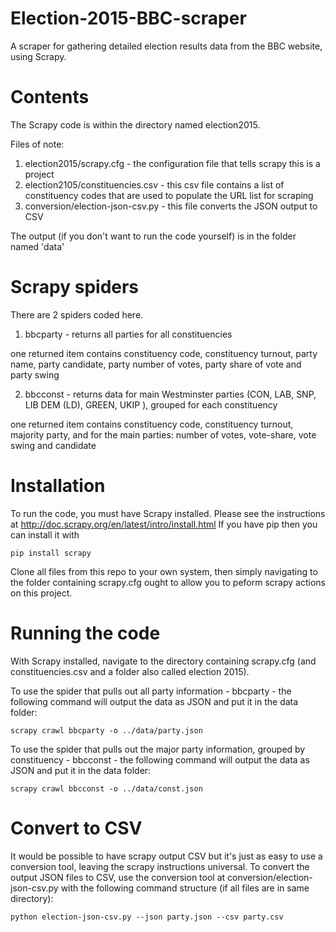 # Election-2015-BBC-scraper
A scraper for gathering detailed election results data from the BBC website, using Scrapy.

Contents
========

The Scrapy code is within the directory named election2015. 

Files of note:

1. election2015/scrapy.cfg - the configuration file that tells scrapy this is a project
2. election2105/constituencies.csv - this csv file contains a list of constituency codes that are used to populate the URL list for scraping
3. conversion/election-json-csv.py - this file converts the JSON output to CSV


The output (if you don't want to run the code yourself) is in the folder named 'data'


Scrapy spiders
==============
There are 2 spiders coded here. 

1. bbcparty - returns all parties for all constituencies

one returned item contains constituency code, constituency turnout, party name, party candidate, party number of votes,  party share of vote and party swing

2. bbcconst - returns data for main Westminster parties (CON, LAB, SNP, LIB DEM (LD), GREEN, UKIP ), grouped for each constituency

one returned item contains constituency code, constituency turnout, majority party, and for the main parties: number of votes, vote-share, vote swing and candidate 

Installation
============

To run the code, you must have Scrapy installed. Please see the instructions at http://doc.scrapy.org/en/latest/intro/install.html
If you have pip then you can install it with 

```
pip install scrapy
```

Clone all files from this repo to your own system, then simply navigating to the folder containing scrapy.cfg ought to allow you to peform scrapy actions on this project. 


Running the code
================

With Scrapy installed, navigate to the directory containing scrapy.cfg (and constituencies.csv and a folder also called election 2015).

To use the spider that pulls out all party information - bbcparty - the following command will output the data as JSON and put it in the data folder:
```
scrapy crawl bbcparty -o ../data/party.json
````

To use the spider that pulls out the major  party information, grouped by constituency - bbcconst - the following command will output the data as JSON and put it in the data folder:
```
scrapy crawl bbcconst -o ../data/const.json
```

Convert to CSV
==============
It would be possible to have scrapy output CSV but it's just as easy to use a conversion tool, leaving the scrapy instructions universal. To convert the output JSON files to CSV, use the conversion tool at conversion/election-json-csv.py with the following command structure (if all files are in same directory):
```
python election-json-csv.py --json party.json --csv party.csv
```
